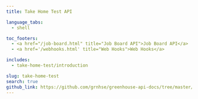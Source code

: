```yaml
---
title: Take Home Test API

language_tabs:
  - shell

toc_footers:
  - <a href="/job-board.html" title="Job Board API">Job Board API</a>
  - <a href='/webhooks.html' title="Web Hooks">Web Hooks</a>

includes:
  - take-home-test/introduction

slug: take-home-test
search: true
github_link: https://github.com/grnhse/greenhouse-api-docs/tree/master/source/includes/take-home-test
---
```

